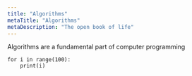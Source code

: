 ```yaml
---
title: "Algorithms"
metaTitle: "Algorithms"
metaDescription: "The open book of life"
---
```

Algorithms are a fundamental part of computer programming

```
for i in range(100):
    print(i)
```
